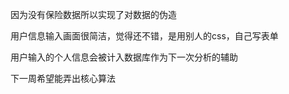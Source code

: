  因为没有保险数据所以实现了对数据的伪造


用户信息输入画面很简洁，觉得还不错，是用别人的css，自己写表单



用户输入的个人信息会被计入数据库作为下一次分析的辅助


下一周希望能弄出核心算法

